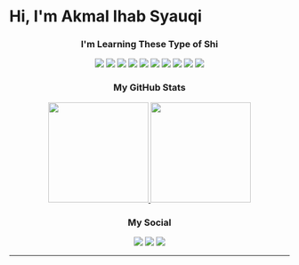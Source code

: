 <h1 align="left">Hi, I'm Akmal Ihab Syauqi</h1>

<h3 align="center">I'm Learning These Type of Shi</h3>
<p align="center">
<!--   <img src="https://img.shields.io/badge/c%23-239120?style=for-the-badge&logo=c%23&logoColor=white"/> -->
  <img src="https://img.shields.io/badge/python-8a4647?style=for-the-badge&logo=python&logoColor=white"/>
  <img src="https://img.shields.io/badge/javascript-8a4647?style=for-the-badge&logo=javascript&logoColor=white"/>
  <img src="https://img.shields.io/badge/html5-8a4647?style=for-the-badge&logo=html5&logoColor=white"/>
  <img src="https://img.shields.io/badge/CSS3-8a4647?style=for-the-badge&logo=css3&logoColor=white"/>
  <img src="https://img.shields.io/badge/PHP-8a4647?style=for-the-badge&logo=php&logoColor=white"/>
  <img src="https://img.shields.io/badge/laravel-%8a4647?style=for-the-badge&logo=laravel&logoColor=white"/>
  <img src="https://img.shields.io/badge/tailwindcss-%8a4647?style=for-the-badge&logo=tailwind-css&logoColor=white"/>
  <img src="https://img.shields.io/badge/git-8a4647?style=for-the-badge&logo=git&logoColor=white"/>
  <img src="https://img.shields.io/badge/mysql-8a4647?style=for-the-badge&logo=mysql&logoColor=white"/>
<!--   <img src="https://img.shields.io/badge/PostgreSQL-316192?style=for-the-badge&logo=postgresql&logoColor=white"/> -->
  <img src="https://img.shields.io/badge/Figma-F24E1E?style=for-the-badge&logo=figma&logoColor=white"/>
</p>

<h3 align="center">My GitHub Stats</h3>
<p align="center">
<a href="https://github.com/lil-baga">
  <img height="180em" src="https://github-readme-stats-eight-theta.vercel.app/api?username=lil-baga&show_icons=true&theme=algolia&include_all_commits=true&count_private=false"/>
  <img height="180em" src="https://github-readme-stats-eight-theta.vercel.app/api/top-langs/?username=lil-baga&layout=compact&langs_count=8&theme=algolia"/>
</a>
</p>

<h3 align="center">My Social</h3>
<p align="center">
<a href="https://www.linkedin.com/in/akmalihab/"><img src="https://img.shields.io/badge/linkedin-%8a4647?style=for-the-badge&logo=linkedin&logoColor=white"/></a>
<a href="mailto:akmalihab@gmail.com"><img src="https://img.shields.io/badge/Gmail-8a4647?style=for-the-badge&logo=gmail&logoColor=white"/></a>
<a href="https://www.instagram.com/lilbagavert/"><img src="https://img.shields.io/badge/Instagram-%8a4647?style=for-the-badge&logo=Instagram&logoColor=white"/></a>
</p>

-----
